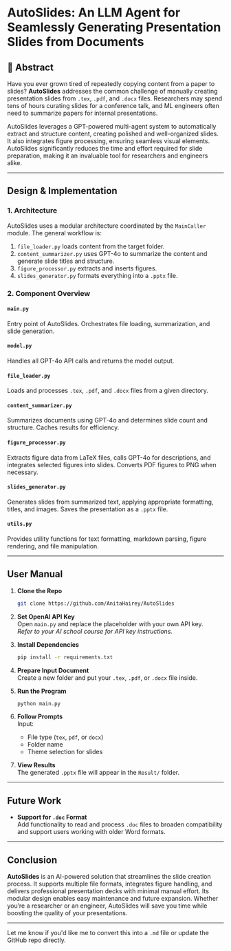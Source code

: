 # AutoSlides: An LLM Agent for Seamlessly Generating Presentation Slides from Documents

## 🌟 Abstract

Have you ever grown tired of repeatedly copying content from a paper to slides? **AutoSlides** addresses the common challenge of manually creating presentation slides from `.tex`, `.pdf`, and `.docx` files. Researchers may spend tens of hours curating slides for a conference talk, and ML engineers often need to summarize papers for internal presentations. 

AutoSlides leverages a GPT-powered multi-agent system to automatically extract and structure content, creating polished and well-organized slides. It also integrates figure processing, ensuring seamless visual elements. AutoSlides significantly reduces the time and effort required for slide preparation, making it an invaluable tool for researchers and engineers alike.

---

## Design & Implementation

### 1. Architecture

AutoSlides uses a modular architecture coordinated by the `MainCaller` module. The general workflow is:

1. `file_loader.py` loads content from the target folder.
2. `content_summarizer.py` uses GPT-4o to summarize the content and generate slide titles and structure.
3. `figure_processor.py` extracts and inserts figures.
4. `slides_generator.py` formats everything into a `.pptx` file.

### 2. Component Overview

#### `main.py`
Entry point of AutoSlides. Orchestrates file loading, summarization, and slide generation.

#### `model.py`
Handles all GPT-4o API calls and returns the model output.

#### `file_loader.py`
Loads and processes `.tex`, `.pdf`, and `.docx` files from a given directory.

#### `content_summarizer.py`
Summarizes documents using GPT-4o and determines slide count and structure. Caches results for efficiency.

#### `figure_processor.py`
Extracts figure data from LaTeX files, calls GPT-4o for descriptions, and integrates selected figures into slides. Converts PDF figures to PNG when necessary.

#### `slides_generator.py`
Generates slides from summarized text, applying appropriate formatting, titles, and images. Saves the presentation as a `.pptx` file.

#### `utils.py`
Provides utility functions for text formatting, markdown parsing, figure rendering, and file manipulation.

---

## User Manual

1. **Clone the Repo**  
   ```bash
   git clone https://github.com/AnitaHairey/AutoSlides
   ```

2. **Set OpenAI API Key**  
   Open `main.py` and replace the placeholder with your own API key.  
   *Refer to your AI school course for API key instructions.*

3. **Install Dependencies**  
   ```bash
   pip install -r requirements.txt
   ```

4. **Prepare Input Document**  
   Create a new folder and put your `.tex`, `.pdf`, or `.docx` file inside.

5. **Run the Program**  
   ```bash
   python main.py
   ```

6. **Follow Prompts**  
   Input:
   - File type (`tex`, `pdf`, or `docx`)
   - Folder name
   - Theme selection for slides

7. **View Results**  
   The generated `.pptx` file will appear in the `Result/` folder.

---

## Future Work

- **Support for `.doc` Format**  
  Add functionality to read and process `.doc` files to broaden compatibility and support users working with older Word formats.

---

## Conclusion

**AutoSlides** is an AI-powered solution that streamlines the slide creation process. It supports multiple file formats, integrates figure handling, and delivers professional presentation decks with minimal manual effort. Its modular design enables easy maintenance and future expansion. Whether you’re a researcher or an engineer, AutoSlides will save you time while boosting the quality of your presentations.

---

Let me know if you'd like me to convert this into a `.md` file or update the GitHub repo directly.

